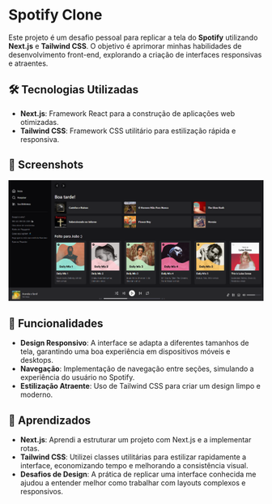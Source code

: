 # Spotify Clone

Este projeto é um desafio pessoal para replicar a tela do **Spotify** utilizando **Next.js** e **Tailwind CSS**. O objetivo é aprimorar minhas habilidades de desenvolvimento front-end, explorando a criação de interfaces responsivas e atraentes.

## 🛠️ Tecnologias Utilizadas

- **Next.js**: Framework React para a construção de aplicações web otimizadas.
- **Tailwind CSS**: Framework CSS utilitário para estilização rápida e responsiva.

## 📸 Screenshots

<div align="center">
    <img src="./public/final.png" alt="Imagem final do projeto" />
</div>

## 🚀 Funcionalidades

- **Design Responsivo**: A interface se adapta a diferentes tamanhos de tela, garantindo uma boa experiência em dispositivos móveis e desktops.
- **Navegação**: Implementação de navegação entre seções, simulando a experiência do usuário no Spotify.
- **Estilização Atraente**: Uso de Tailwind CSS para criar um design limpo e moderno.

## 📝 Aprendizados

- **Next.js**: Aprendi a estruturar um projeto com Next.js e a implementar rotas.
- **Tailwind CSS**: Utilizei classes utilitárias para estilizar rapidamente a interface, economizando tempo e melhorando a consistência visual.
- **Desafios de Design**: A prática de replicar uma interface conhecida me ajudou a entender melhor como trabalhar com layouts complexos e responsivos.
